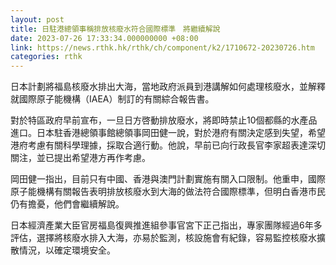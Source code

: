 ```yaml
---
layout: post
title: 日駐港總領事稱排放核廢水符合國際標準　將繼續解說
date: 2023-07-26 17:33:34.000000000 +08:00
link: https://news.rthk.hk/rthk/ch/component/k2/1710672-20230726.htm
categories: rthk
---
```


日本計劃將福島核廢水排出大海，當地政府派員到港講解如何處理核廢水，並解釋就國際原子能機構（IAEA）制訂的有關綜合報告書。

對於特區政府早前宣布，一旦日方啓動排放廢水，將即時禁止10個都縣的水產品進口。日本駐香港總領事館總領事岡田健一說，對於港府有關決定感到失望，希望港府考慮有關科學理據，採取合適行動。他說，早前已向行政長官李家超表達深切關注，並已提出希望港方再作考慮。

岡田健一指出，目前只有中國、香港與澳門計劃實施有關入口限制。他重申，國際原子能機構有關報告表明排放核廢水到大海的做法符合國際標準，但明白香港市民仍有擔憂，他們會繼續解說。

日本經濟產業大臣官房福島復興推進組參事官宮下正己指出，專家團隊經過6年多評估，選擇將核廢水排入大海，亦易於監測，核設施會有紀錄，容易監控核廢水擴散情況，以確定環境安全。
